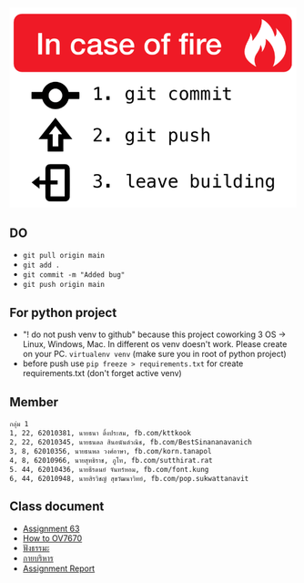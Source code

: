 ![in case of fire](/images/incaseoffire.png)

## DO

-   `git pull origin main`
-   `git add .`
-   `git commit -m "Added bug"`
-   `git push origin main`

## For python project

-   "! do not push venv to github" because this project coworking 3 OS -> Linux, Windows, Mac. In different os venv doesn't work. Please create on your PC. `virtualenv venv` (make sure you in root of python project)
-   before push use `pip freeze > requirements.txt` for create requirements.txt (don't forget active venv)

## Member

```
กลุ่ม 1
1, 22, 62010381, นายธนา ติ้งประสม, fb.com/kttkook
2, 22, 62010345, นายธนดล สินอนันต์วณิช, fb.com/BestSinananavanich
3, 8, 62010356, นายธนพล วงศ์อาษา, fb.com/korn.tanapol
4, 8, 62010966, นายสุทธิราช, ภูโท, fb.com/sutthirat.rat
5. 44, 62010436, นายธีรดนย์ จันทร์หอม, fb.com/font.kung
6, 44, 62010948, นายสิรวิชญ์ สุขวัฒนาวิทย์, fb.com/pop.sukwattanavit
```

## Class document

-   [Assignment 63](https://docs.google.com/document/d/1lCAKcCvDOUd78t_YZG8W5tjDkQTTrvopiaaOMNXXE0I/edit)
-   [How to OV7670](https://docs.google.com/document/d/1kdxclTAXJckRb7b2CWud6TY4N25vYgkQhOkC9wr5MgM/edit)
-   [ฟังธรรมะ](https://www.youtube.com/watch?v=fz7Jxg7Hbkg)
-   [กายบริหาร](https://www.youtube.com/watch?v=lm5yQ1foeME)
-   [Assignment Report](https://docs.google.com/document/d/1f3Uy-DK4XmCSzhgOqvb94LPenNCDdLIkHju2jna-BZ8/edit)

